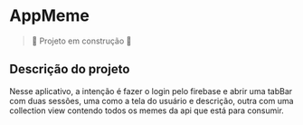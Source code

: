 # AppMeme

> :construction: Projeto em construção :construction:

## Descrição do projeto

Nesse aplicativo, a intenção é fazer o login pelo firebase e  abrir uma tabBar com duas sessões, uma como a tela do usuário e descrição, outra com uma collection view contendo todos os memes da api que está para consumir.
